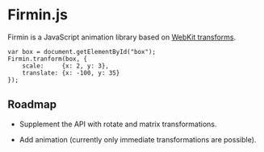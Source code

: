 Firmin.js
=========

Firmin is a JavaScript animation library based on [WebKit transforms][wkt].

    var box = document.getElementById("box");
    Firmin.tranform(box, {
        scale:     {x: 2, y: 3},
        translate: {x: -100, y: 35}
    });


Roadmap
-------

* Supplement the API with rotate and matrix transformations.
* Add animation (currently only immediate transformations are possible).

  [wkt]: http://webkit.org/blog/130/css-transforms/
